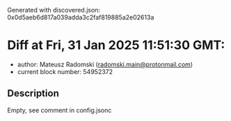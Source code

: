 Generated with discovered.json: 0x0d5aeb6d817a039adda3c2faf819885a2e02613a

# Diff at Fri, 31 Jan 2025 11:51:30 GMT:

- author: Mateusz Radomski (<radomski.main@protonmail.com>)
- current block number: 54952372

## Description

Empty, see comment in config.jsonc
